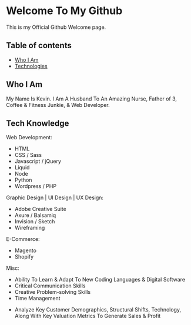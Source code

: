 # Welcome To My Github
This is my Official Github Welcome page. 

## Table of contents
* [Who I Am](#who-i-am)
* [Technologies](#tech-knowledge)

## Who I Am
My Name Is Kevin. I Am A Husband To An Amazing Nurse, Father of 3, Coffee & Fitness Junkie, & Web Developer.
 
## Tech Knowledge
Web Development:
* HTML
* CSS / Sass
* Javascript / jQuery
* Liquid
* Node
* Python
* Wordpress / PHP

Graphic Design | UI Design | UX Design:
* Adobe Creative Suite
* Axure / Balsamiq
* Invision / Sketch
* Wireframing

E-Commerce:
* Magento
* Shopify

Misc:
* Ability To Learn & Adapt To New Coding Languages & Digital Software
* Critical Communication Skills
* Creative Problem-solving Skills
* Time Management
- Analyze Key Customer Demographics, Structural Shifts, Technology, Along With Key Valuation Metrics To Generate Sales & Profit